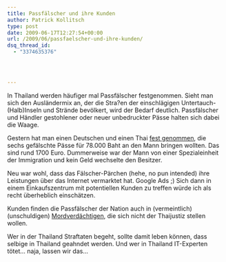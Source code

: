 ```yaml
---
title: Passfälscher und ihre Kunden
author: Patrick Kollitsch
type: post
date: 2009-06-17T12:27:54+00:00
url: /2009/06/passfaelscher-und-ihre-kunden/
dsq_thread_id:
  - "3374635376"




---
```

In Thailand werden häufiger mal Passfälscher festgenommen. Sieht man sich den Ausländermix an, der die Stra?en der einschlägigen Untertauch-(Halb)Inseln und Strände bevölkert, wird der Bedarf deutlich. Passfälscher und Händler gestohlener oder neuer unbedruckter Pässe halten sich dabei die Waage.

Gestern hat man einen Deutschen und einen Thai [fest genommen][1], die sechs gefälschte Pässe für 78.000 Baht an den Mann bringen wollten. Das sind rund 1700 Euro. Dummerweise war der Mann von einer Spezialeinheit der Immigration und kein Geld wechselte den Besitzer. 

Neu war wohl, dass das Fälscher-Pärchen (hehe, no pun intended) ihre Leistungen über das Internet vermarktet hat. Google Ads ;) Sich dann in einem Einkaufszentrum mit potentiellen Kunden zu treffen würde ich als recht überheblich einschätzen. 

Kunden finden die Passfälscher der Nation auch in (vermeintlich) (unschuldigen) [Mordverdächtigen][2], die sich nicht der Thaijustiz stellen wollen. 

Wer in der Thailand Straftaten begeht, sollte damit leben können, dass selbige in Thailand geahndet werden. Und wer in Thailand IT-Experten tötet... naja, lassen wir das...

 [1]: http://www.nationmultimedia.com/2009/06/18/national/national_30105419.php
 [2]: http://www.abendzeitung.de/bayern/113135